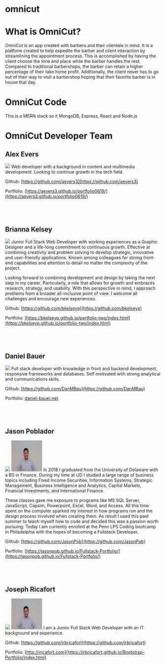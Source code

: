 
  

# omnicut

 
# What is OmniCut?
 
 OmniCut is an app created with barbers and their clientele in mind. It is a platform created to help expedite the barber and client interaction by streamlining the appointment process. This is accomplished by having the client choose the time and place while the barber handles the rest. Compared to traditional barbershops, the barber can retain a higher percentage of their take home profit. Additionally, the client never has to go out of their way to visit a barbershop hoping that their favorite barber is in house that day.
  #

  

# OmniCut Code
This is a MERN stack so it MongoDB, Express, React and Node.js
  #  

# OmniCut Developer Team

## Alex Evers
![]([)
Web developer with a background in content and multimedia development. Looking to continue growth in the tech field.

Github: [https://github.com/aevers3](https://github.com/aevers3)

Portfolio: [https://aevers3.github.io/portfolio0619/](https://aevers3.github.io/portfolio0619/)
#
<br>

## Brianna Kelsey
![]([)
Junior Full Stack Web Developer with working experiences as a Graphic Designer and a life-long commitment to continuous growth. Effective at combining creativity and problem solving to develop strategic, innovative and user-friendly applications. Known among colleagues for strong front-end capabilities and attention to detail no matter the complexity of the project.

Looking forward to combining development and design by taking the next step in my career. Particularly, a role that allows for growth and embraces research, strategy, and usability. With this perspective in mind, I approach problems from a broader all-inclusive point of view. I welcome all challenges and encourage new experiences.

Github: [https://github.com/bkelseyp](https://github.com/bkelseyp)

Portfolio: [https://bkelseyp.github.io/portfolio-two/index.html](https://bkelseyp.github.io/portfolio-two/index.html)
#
<br>

## Daniel Bauer
![]([)
Full stack developer with knowledge in front and backend development, responsive frameworks and databases. Self motivated with strong analytical and communications skills.

Github: [https://github.com/DanMBau](https://github.com/DanMBau)

Portfolio: [daniel-bauer.net](https://danmbau.github.io/portfolio-b/)
#
<br>

## Jason Poblador
![]([https://github.com/DanMBau/omnicut/blob/master/images/JR%20headshot.jpg]s=100)
<img src="https://github.com/DanMBau/omnicut/blob/master/images/JR%20headshot.jpg" width="100" height="100">
In 2018 I graduated from the University of Delaware with a BS in Finance. During my time at UD I studied a large range of business topics including Fixed Income Securities, Information Systems, Strategic Management, Business Intelligence and Analytics, Capital Markets, Financial Investments, and International Finance.
  
These classes gave me exposure to programs like MS SQL Server, JavaScript, Capsim, Powerpoint, Excel, Word, and Access. All this time spent on the computer sparked my interest in how programs run and the design process involved when creating them. As result I used this past summer to teach myself how to code and decided this was a passion worth pursuing. Today I am currently enrolled at the Penn LPS Coding bootcamp in Philadelphia with the hopes of becoming a Fullstack Developer.

Github: [https://github.com/JasonPob](https://github.com/JasonPob)

Portfolio: [https://jasonpob.github.io/Fullstack-Portfolio/](https://jasonpob.github.io/Fullstack-Portfolio/)
#
<br>

## Joseph Ricafort
![]([https://github.com/DanMBau/omnicut/blob/master/images/JR%20headshot.jpg]s=100)
<img src="https://github.com/DanMBau/omnicut/blob/master/images/JR%20headshot.jpg" width="100" height="100">
I am a Junior Full Stack Web Developer with an IT background and experience.

Github: [https://github.com/jrbricafort](https://github.com/jrbricafort)

Portfolio: [http://jricafort.com](https://jrbricafort.github.io/Bootstrap-Portfolio/index.html)
#
